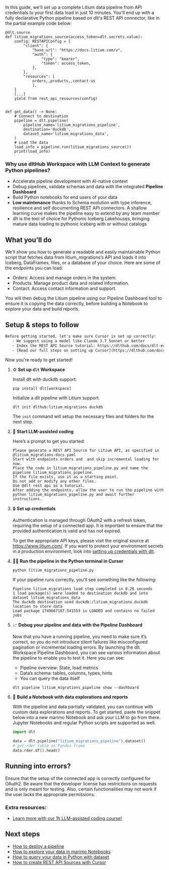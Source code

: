 In this guide, we'll set up a complete Litium data pipeline from API credentials to your first data load in just 10 minutes. You'll end up with a fully declarative Python pipeline based on dlt's REST API connector, like in the partial example code below:

```python-outcome
@dlt.source
def litium_migrations_source(access_token=dlt.secrets.value):
    config: RESTAPIConfig = {
        "client": {
            "base_url": "https://docs.litium.com/v",
            "auth": {
                "type": "bearer",
                "token": access_token,
            },
        },
        "resources": [
            orders,,products,,contact-us
            ],
    }
    [...]
    yield from rest_api_resources(config)


def get_data() -> None:
    # Connect to destination
    pipeline = dlt.pipeline(
        pipeline_name='litium_migrations_pipeline',
        destination='duckdb',
        dataset_name='litium_migrations_data', 
    )
    # Load the data
    load_info = pipeline.run(litium_migrations_source())
    print(load_info) 
```

### Why use dltHub Workspace with LLM Context to generate Python pipelines?

- Accelerate pipeline development with AI-native context
- Debug pipelines, validate schemas and data with the integrated **Pipeline Dashboard**
- Build Python notebooks for end users of your data
- **Low maintenance** thanks to Schema evolution with type inference, resilience and self documenting REST API connectors. A shallow learning curve makes the pipeline easy to extend by any team member
- dlt is the tool of choice for Pythonic Iceberg Lakehouses, bringing mature data loading to pythonic Iceberg with or without catalogs

## What you’ll do

We’ll show you how to generate a readable and easily maintainable Python script that fetches data from litium_migrations’s API and loads it into Iceberg, DataFrames, files, or a database of your choice. Here are some of the endpoints you can load:

- Orders: Access and manage orders in the system.
- Products: Manage product data and related information.
- Contact: Access contact information and support.

You will then debug the Litium pipeline using our Pipeline Dashboard tool to ensure it is copying the data correctly, before building a Notebook to explore your data and build reports.

## Setup & steps to follow

```default
Before getting started, let's make sure Cursor is set up correctly:
   - We suggest using a model like Claude 3.7 Sonnet or better
   - Index the REST API Source tutorial: https://dlthub.com/docs/dlt-ecosystem/verified-sources/rest_api/ and add it to context as **@dlt rest api**
   - [Read our full steps on setting up Cursor](https://dlthub.com/docs/dlt-ecosystem/llm-tooling/cursor-restapi#23-configuring-cursor-with-documentation)
```

Now you're ready to get started!

1. ⚙️ **Set up `dlt` Workspace**
    
    Install dlt with duckdb support:
    ```shell
    pip install dlt[workspace]
    ```

    Initialize a dlt pipeline with Litium support.
    ```shell
    dlt init dlthub:litium_migrations duckdb
    ```

    The `init` command will setup the necessary files and folders for the next step.
    
2. 🤠 **Start LLM-assisted coding**
    
    Here’s a prompt to get you started:
    
    ```prompt
    Please generate a REST API Source for Litium API, as specified in @litium_migrations-docs.yaml 
    Start with endpoints orders and  and skip incremental loading for now. 
    Place the code in litium_migrations_pipeline.py and name the pipeline litium_migrations_pipeline. 
    If the file exists, use it as a starting point. 
    Do not add or modify any other files. 
    Use @dlt rest api as a tutorial. 
    After adding the endpoints, allow the user to run the pipeline with python litium_migrations_pipeline.py and await further instructions.
    ```

    
3. 🔒 **Set up credentials** 
    
    Authentication is managed through OAuth2 with a refresh token, requiring the setup of a connected app. It is important to ensure that the provided authentication is valid and has not expired.
    
    To get the appropriate API keys, please visit the original source at https://www.litium.com/.
    If you want to protect your environment secrets in a production environment, look into [setting up credentials with dlt](https://dlthub.com/docs/walkthroughs/add_credentials).
    
4. 🏃‍♀️ **Run the pipeline in the Python terminal in Cursor**
    
    ```shell
    python litium_migrations_pipeline.py
    ```
    
    If your pipeline runs correctly, you’ll see something like the following:
    
    ```shell
    Pipeline litium_migrations load step completed in 0.26 seconds
    1 load package(s) were loaded to destination duckdb and into dataset litium_migrations_data
    The duckdb destination used duckdb:/litium_migrations.duckdb location to store data
    Load package 1749667187.541553 is LOADED and contains no failed jobs
    ```
    
5. 📈 **Debug your pipeline and data with the Pipeline Dashboard**

    Now that you have a running pipeline, you need to make sure it’s correct, so you do not introduce silent failures like misconfigured pagination or incremental loading errors. By launching the dlt Workspace Pipeline Dashboard, you can see various information about the pipeline to enable you to test it. Here you can see:
    - Pipeline overview: State, load metrics
    - Data’s schema: tables, columns, types, hints
    - You can query the data itself
    
    ```shell
    dlt pipeline litium_migrations_pipeline show --dashboard
    ```
    
6. 🐍 **Build a Notebook with data explorations and reports**

    With the pipeline and data partially validated, you can continue with custom data explorations and reports. To get started, paste the snippet below into a new marimo Notebook and ask your LLM to go from there. Jupyter Notebooks and regular Python scripts are supported as well.

    
    ```python
    import dlt

   data = dlt.pipeline("litium_migrations_pipeline").dataset()
   # get rder table as Pandas frame
   data.rder.df().head()
    ```

## Running into errors?

Ensure that the setup of the connected app is correctly configured for OAuth2. Be aware that the developer license has restrictions on requests and is only meant for testing. Also, certain functionalities may not work if the user lacks the appropriate permissions.

### Extra resources:

- [Learn more with our 1h LLM-assisted coding course!](https://www.youtube.com/watch?v=GGid70rnJuM)

## Next steps

- [How to deploy a pipeline](https://dlthub.com/docs/walkthroughs/deploy-a-pipeline)
- [How to explore your data in marimo Notebooks](https://dlthub.com/docs/general-usage/dataset-access/marimo)
- [How to query your data in Python with dataset](https://dlthub.com/docs/general-usage/dataset-access/dataset)
- [How to create REST API Sources with Cursor](https://dlthub.com/docs/dlt-ecosystem/llm-tooling/cursor-restapi)